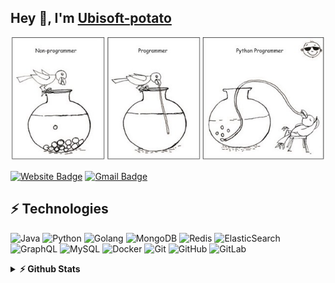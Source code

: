 ## Hey 👋, I'm [Ubisoft-potato](https://github.com/Ubisoft-potato/)

![Programmer](https://raw.githubusercontent.com/Ubisoft-potato/pic/master/py.jpg)

[![Website Badge](https://img.shields.io/badge/Website-3b5998?style=flat-square&logo=google-chrome&logoColor=white)](https://ubisoft-potato.github.io/)
[![Gmail Badge](https://img.shields.io/badge/-1354250064mdzz@gmail.com-c14438?style=flat-square&logo=Gmail&logoColor=white&link=mailto:1354250064mdzz@gmail.com)](mailto:1354250064mdzz@gmail.com)


## ⚡ Technologies

![Java](https://img.shields.io/badge/-java-E34A86?style=flat-square&logo=java)
![Python](https://img.shields.io/badge/-Python-black?style=flat-square&logo=Python)
![Golang](https://img.shields.io/badge/-Golang-blue?style=flat-square&logo=go)
![MongoDB](https://img.shields.io/badge/-MongoDB-black?style=flat-square&logo=mongodb)
![Redis](https://img.shields.io/badge/-Redis-black?style=flat-square&logo=Redis)
![ElasticSearch](https://img.shields.io/badge/-ElasticSearch-005571?style=flat-square&logo=elasticsearch)
![GraphQL](https://img.shields.io/badge/-GraphQL-E10098?style=flat-square&logo=graphql)
![MySQL](https://img.shields.io/badge/-MySQL-black?style=flat-square&logo=mysql)
![Docker](https://img.shields.io/badge/-Docker-black?style=flat-square&logo=docker)
![Git](https://img.shields.io/badge/-Git-black?style=flat-square&logo=git)
![GitHub](https://img.shields.io/badge/-GitHub-181717?style=flat-square&logo=github)
![GitLab](https://img.shields.io/badge/-GitLab-FCA121?style=flat-square&logo=gitlab)


<details>	
  <summary><b>⚡ Github Stats</b></summary>

<img height="180em" src="https://github-readme-stats.vercel.app/api?username=Ubisoft-potato&show_icons=true&hide_border=true&&count_private=true&include_all_commits=true" />
<img height="180em" src="https://github-readme-stats.vercel.app/api/top-langs/?username=Ubisoft-potato&show_icons=true&hide_border=true&layout=compact&langs_count=8&hide=vue,html,javascript,css"/>
</details>
